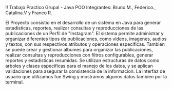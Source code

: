 !! Trabajo Practico Grupal - Java POO 
Integrantes: Bruno M., Federico., Catalina.V y Franco R.

El Proyecto consistio en el desarrollo de un sistema en Java para generar estadisticas, reportes, realizar consultas y reproducciones de las publicaciones de un Perfil de "Instagram". El sistema permite administrar y organizar diferentes tipos de publicaciones, como videos, imagenes, audios y textos, con sus respectivos atributos y operaciones especificas. Tambien se puede crear y gestionar albumes para organizar las publicaciones, realizar consultas y reproducciones con filtros configurables, generar reportes y estadisticas resumidas. Se utilizan estructuras de datos como arboles y clases especificas para el manejo de los datos, y se aplican validaciones para asegurar la consistencia de la informacion. La interfaz de usuario que utilizamos fue Swing y mostramos algunos datos tambien por la terminal.
